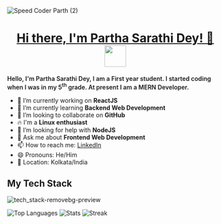 ![Speed Coder Parth (2)](https://github.com/parthasdey2304/parthasdey2304/assets/131694386/b6e3ef7d-5800-44f5-9293-a5451689e670)

<h1 align="center"><u>Hi there, I'm Partha Sarathi Dey! 👋</u><img src="https://media.giphy.com/media/mGcNjsfWAjY5AEZNw6/giphy.gif" width="50"></h1>

<p style="font-weight: 600;">Hello, I'm Partha Sarathi Dey, I am a First year student. I started coding when I was in my 5<sup>th</sup> grade. At present I am a MERN Developer.</p>

- 🔭 I’m currently working on **ReactJS**
- 🌱 I’m currently learning **Backend Web Development**
- 👯 I’m looking to collaborate on **GitHub**
- 🔥 I'm a **Linux enthusiast**
- 🤔 I’m looking for help with **NodeJS**
- 💬 Ask me about **Frontend Web Development**
- 📫 How to reach me: <a href="https://linkedin.com/in/sarathiparth">LinkedIn</a>
- 😄 Pronouns: He/Him
- 📍 Location: Kolkata/India

## My Tech Stack

![tech_stack-removebg-preview](https://github.com/parthasdey2304/parthasdey2304/assets/131694386/55052118-ba66-4b22-bc19-dc7ba5214487)

<img src="https://github-readme-stats.vercel.app/api/top-langs/?username=parthasdey2304&theme=blueberry&show_icons=true&hide_border=false&layout=compact" alt="Top Languages">
<img src="https://github-readme-stats.vercel.app/api?username=parthasdey2304&theme=blueberry&show_icons=true&hide_border=false&count_private=true" alt="Stats">
<img src="https://github-readme-streak-stats.herokuapp.com/?user=parthasdey2304&theme=blueberry&hide_border=fals" alt="Streak">

